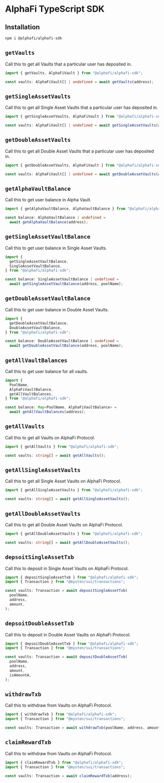 # AlphaFi TypeScript SDK

## Installation

```bash
npm i @alphafi/alphafi-sdk
```

## `getVaults`

Call this to get all Vaults that a particular user has deposited in.

```typescript
import { getVaults, AlphaFiVault } from "@alphafi/alphafi-sdk";

const vaults: AlphaFiVault[] | undefined = await getVaults(address);
```

## `getSingleAssetVaults`

Call this to get all Single Asset Vaults that a particular user has deposited in.

```typescript
import { getSingleAssetVaults, AlphaFiVault } from "@alphafi/alphafi-sdk";

const vaults: AlphaFiVault[] | undefined = await getSingleAssetVaults(address);
```

## `getDoubleAssetVaults`

Call this to get all Double Asset Vaults that a particular user has deposited in.

```typescript
import { getDoubleAssetVaults, AlphaFiVault } from "@alphafi/alphafi-sdk";

const vaults: AlphaFiVault[] | undefined = await getDoubleAssetVaults(address);
```

## `getAlphaVaultBalance`

Call this to get user balance in Alpha Vault.

```typescript
import { getAlphaVaultBalance, AlphaVaultBalance } from "@alphafi/alphafi-sdk";

const balance: AlphaVaultBalance | undefined =
  await getAlphaVaultBalance(address);
```

## `getSingleAssetVaultBalance`

Call this to get user balance in Single Asset Vaults.

```typescript
import {
  getSingleAssetVaultBalance,
  SingleAssetVaultBalance,
} from "@alphafi/alphafi-sdk";

const balance: SingleAssetVaultBalance | undefined =
  await getSingleAssetVaultBalance(address, poolName);
```

## `getDoubleAssetVaultBalance`

Call this to get user balance in Double Asset Vaults.

```typescript
import {
  getDoubleAssetVaultBalance,
  DoubleAssetVaultBalance,
} from "@alphafi/alphafi-sdk";

const balance: DoubleAssetVaultBalance | undefined =
  await getDoubleAssetVaultBalance(address, poolName);
```

## `getAllVaultBalances`

Call this to get user balance for all vaults.

```typescript
import {
  PoolName,
  AlphaFiVaultBalance,
  getAllVaultBalances,
} from "@alphafi/alphafi-sdk";

const balance: Map<PoolName, AlphaFiVaultBalance> =
  await getAllVaultBalances(address);
```

## `getAllVaults`

Call this to get all Vaults on AlphaFi Protocol.

```typescript
import { getAllVaults } from "@alphafi/alphafi-sdk";

const vaults: string[] = await getAllVaults();
```

## `getAllSingleAssetVaults`

Call this to get all Single Asset Vaults on AlphaFi Protocol.

```typescript
import { getAllSingleAssetVaults } from "@alphafi/alphafi-sdk";

const vaults: string[] = await getAllSingleAssetVaults();
```

## `getAllDoubleAssetVaults`

Call this to get all Double Asset Vaults on AlphaFi Protocol.

```typescript
import { getAllDoubleAssetVaults } from "@alphafi/alphafi-sdk";

const vaults: string[] = await getAllDoubleAssetVaults();
```

## `depsoitSingleAssetTxb`

Call this to deposit in Single Asset Vaults on AlphaFi Protocol.

```typescript
import { depsoitSingleAssetTxb } from "@alphafi/alphafi-sdk";
import { Transaction } from "@mysten/sui/transactions";

const vaults: Transaction = await depsoitSingleAssetTxb(
  poolName,
  address,
  amount,
);
```

## `depsoitDoubleAssetTxb`

Call this to deposit in Double Asset Vaults on AlphaFi Protocol.

```typescript
import { depsoitDoubleAssetTxb } from "@alphafi/alphafi-sdk";
import { Transaction } from "@mysten/sui/transactions";

const vaults: Transaction = await depsoitDoubleAssetTxb(
  poolName,
  address,
  amount,
  isAmountA,
);
```

## `withdrawTxb`

Call this to withdraw from Vaults on AlphaFi Protocol.

```typescript
import { withdrawTxb } from "@alphafi/alphafi-sdk";
import { Transaction } from "@mysten/sui/transactions";

const vaults: Transaction = await withdrawTxb(poolName, address, amount);
```

## `claimRewardTxb`

Call this to withdraw from Vaults on AlphaFi Protocol.

```typescript
import { claimRewardTxb } from "@alphafi/alphafi-sdk";
import { Transaction } from "@mysten/sui/transactions";

const vaults: Transaction = await claimRewardTxb(address);
```

